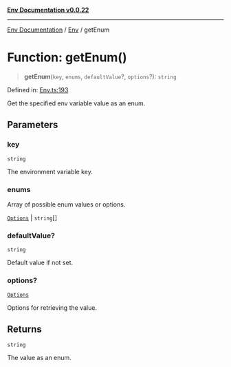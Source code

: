 [**Env Documentation v0.0.22**](../../README.md)

***

[Env Documentation](../../modules.md) / [Env](../README.md) / getEnum

# Function: getEnum()

> **getEnum**(`key`, `enums`, `defaultValue`?, `options`?): `string`

Defined in: [Env.ts:193](https://github.com/stonemjs/env/blob/f87a794c17b46b9f32ee1b61a8ff3fab1da12f18/src/Env.ts#L193)

Get the specified env variable value as an enum.

## Parameters

### key

`string`

The environment variable key.

### enums

Array of possible enum values or options.

[`Options`](../../declarations/interfaces/Options.md) | `string`[]

### defaultValue?

`string`

Default value if not set.

### options?

[`Options`](../../declarations/interfaces/Options.md)

Options for retrieving the value.

## Returns

`string`

The value as an enum.
